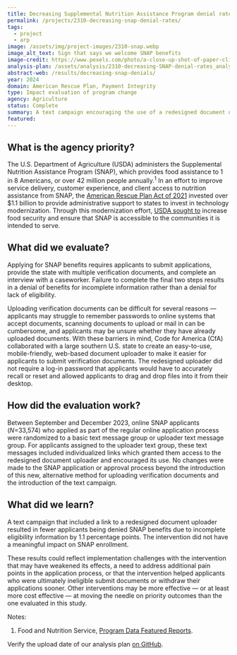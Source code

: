 ```yaml
---
title: Decreasing Supplemental Nutrition Assistance Program denial rates with a text campaign and document uploader
permalink: /projects/2310-decreasing-snap-denial-rates/
tags: 
  - project
  - arp
image: /assets/img/project-images/2310-snap.webp
image_alt_text: Sign that says we welcome SNAP benefits
image-credit: https://www.pexels.com/photo/a-close-up-shot-of-paper-clipped-documents-7054757/
analysis-plan: /assets/analysis/2310-decreasing-SNAP-denial-rates_analysis-plan.pdf
abstract-web: /results/decreasing-snap-denials/ 
year: 2024  
domain: American Rescue Plan, Payment Integrity
type: Impact evaluation of program change
agency: Agriculture
status: Complete
summary: A text campaign encouraging the use of a redesigned document uploader decreased SNAP denial rates due to incomplete eligibility information
featured: 
---
```

## What is the agency priority?
The U.S. Department of Agriculture (USDA) administers the Supplemental Nutrition Assistance Program (SNAP), which provides food assistance to 1 in 8 Americans, or over 42 million people annually.<sup>1</sup> In an effort to improve service delivery, customer experience, and client access to nutrition assistance from SNAP, the <a class="usa-link usa-link--external" href="https://www.usda.gov/sites/default/files/documents/arp-national-factsheet.pdf">American Rescue Plan Act of 2021</a> invested over $1.1 billion to provide administrative support to states to invest in technology modernization. Through this modernization effort, <a class="usa-link usa-link--external" href="https://www.usda.gov/sites/default/files/documents/usda-fy-2022-2026-strategic-plan.pdf">USDA sought to</a> increase food security and ensure that SNAP is accessible to the communities it is intended to serve.

## What did we evaluate?
Applying for SNAP benefits requires applicants to submit applications, provide the state with multiple verification documents, and complete an interview with a caseworker. Failure to complete the final two steps results in a denial of benefits for incomplete information rather than a denial for lack of eligibility.

Uploading verification documents can be difficult for several reasons — applicants may struggle to remember passwords to online systems that accept documents, scanning documents to upload or mail in can be cumbersome, and applicants may be unsure whether they have already uploaded documents. With these barriers in mind, Code for America (CfA) collaborated with a large southern U.S. state to create an easy-to-use, mobile-friendly, web-based document uploader to make it easier for applicants to submit verification documents. The redesigned uploader did not require a log-in password that applicants would have to accurately recall or reset and allowed applicants to drag and drop files into it from their desktop.

## How did the evaluation work?
Between September and December 2023, online SNAP applicants (<i>N</i>=33,574) who applied as part of the regular online application process were randomized to a basic text message group or uploader text message group. For applicants assigned to the uploader text group, these text messages included individualized links which granted them access to the redesigned document uploader and encouraged its use. No changes were made to the SNAP application or approval process beyond the introduction of this new, alternative method for uploading verification documents and the introduction of the text campaign.

## What did we learn?
A text campaign that included a link to a redesigned document uploader resulted in fewer applicants being denied SNAP benefits due to incomplete eligibility information by 1.1 percentage points. The intervention did not have a meaningful impact on SNAP enrollment.

These results could reflect implementation challenges with the intervention that may have weakened its effects, a need to address additional pain points in the application process, or that the intervention helped applicants who were ultimately ineligible submit documents or withdraw their applications sooner. Other interventions may be more effective — or at least more cost effective — at moving the needle on priority outcomes than the one evaluated in this study.

Notes:
1. Food and Nutrition Service, <a class="usa-link usa-link--external" href="https://www.fns.usda.gov/pd/overview">Program Data Featured Reports</a>.

Verify the upload date of our analysis plan <a class="usa-link usa-link--external" href="https://github.com/gsa-oes/office-of-evaluation-sciences/commits/master/assets/analysis/2310-decreasing-SNAP-denial-rates_analysis-plan.pdf">on GitHub</a>. 
